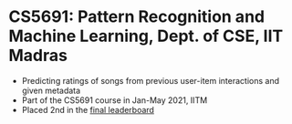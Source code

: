# CS5691: Pattern Recognition and Machine Learning, Dept. of CSE, IIT Madras
* Predicting ratings of songs from previous user-item interactions and given metadata
* Part of the CS5691 course in Jan-May 2021, IITM
* Placed 2nd in the [final leaderboard](https://www.kaggle.com/c/prml-data-contest-jan-2021/leaderboard)
